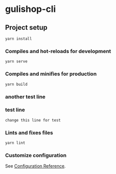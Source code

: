 # gulishop-cli

## Project setup
```
yarn install
```

### Compiles and hot-reloads for development
```
yarn serve
```

### Compiles and minifies for production
```
yarn build
```
### another test line

### test line
```
change this line for test
```

### Lints and fixes files
```
yarn lint
```

### Customize configuration
See [Configuration Reference](https://cli.vuejs.org/config/).
